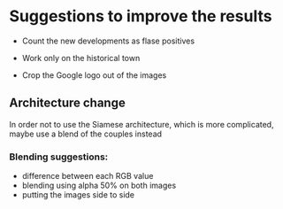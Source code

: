 # Suggestions to improve the results

+ Count the new developments as flase positives

+ Work only on the historical town

+ Crop the Google logo out of the images

## Architecture change

In order not to use the Siamese architecture, which is more complicated, maybe use a blend of the couples instead

### Blending suggestions:

+ difference between each RGB value
+ blending using alpha 50% on both images
+ putting the images side to side
